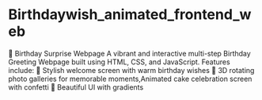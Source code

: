 # Birthdaywish_animated_frontend_web
🎉 Birthday Surprise Webpage A vibrant and interactive multi-step Birthday Greeting Webpage built using HTML, CSS, and JavaScript. Features include:  💖 Stylish welcome screen with warm birthday wishes  📸 3D rotating photo galleries for memorable moments,Animated cake celebration screen with confetti 🎨 Beautiful UI with gradients
